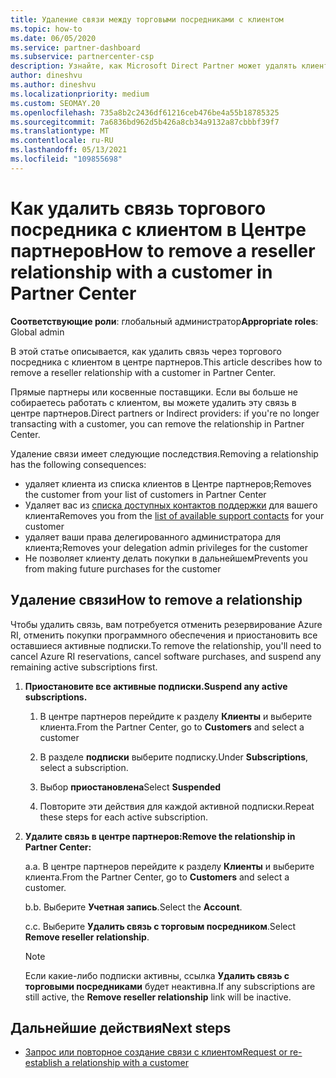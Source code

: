 ```yaml
---
title: Удаление связи между торговыми посредниками с клиентом
ms.topic: how-to
ms.date: 06/05/2020
ms.service: partner-dashboard
ms.subservice: partnercenter-csp
description: Узнайте, как Microsoft Direct Partner может удалять клиентов из списка, удалять делегированные права администратора и прекращать поддержку или покупку для клиента.
author: dineshvu
ms.author: dineshvu
ms.localizationpriority: medium
ms.custom: SEOMAY.20
ms.openlocfilehash: 735a8b2c2436df61216ceb476be4a55b18785325
ms.sourcegitcommit: 7a6836bd962d5b426a8cb34a9132a87cbbbf39f7
ms.translationtype: MT
ms.contentlocale: ru-RU
ms.lasthandoff: 05/13/2021
ms.locfileid: "109855698"
---
```

# <a name="how-to-remove-a-reseller-relationship-with-a-customer-in-partner-center"></a><span data-ttu-id="f8c70-103">Как удалить связь торгового посредника с клиентом в Центре партнеров</span><span class="sxs-lookup"><span data-stu-id="f8c70-103">How to remove a reseller relationship with a customer in Partner Center</span></span>

<span data-ttu-id="f8c70-104">**Соответствующие роли**: глобальный администратор</span><span class="sxs-lookup"><span data-stu-id="f8c70-104">**Appropriate roles**: Global admin</span></span>

<span data-ttu-id="f8c70-105">В этой статье описывается, как удалить связь через торгового посредника с клиентом в центре партнеров.</span><span class="sxs-lookup"><span data-stu-id="f8c70-105">This article describes how to remove a reseller relationship with a customer in Partner Center.</span></span>

<span data-ttu-id="f8c70-106">Прямые партнеры или косвенные поставщики. Если вы больше не собираетесь работать с клиентом, вы можете удалить эту связь в центре партнеров.</span><span class="sxs-lookup"><span data-stu-id="f8c70-106">Direct partners or Indirect providers: if you're no longer transacting with a customer, you can remove the relationship in Partner Center.</span></span>

<span data-ttu-id="f8c70-107">Удаление связи имеет следующие последствия.</span><span class="sxs-lookup"><span data-stu-id="f8c70-107">Removing a relationship has the following consequences:</span></span>

- <span data-ttu-id="f8c70-108">удаляет клиента из списка клиентов в Центре партнеров;</span><span class="sxs-lookup"><span data-stu-id="f8c70-108">Removes the customer from your list of customers in Partner Center</span></span>
- <span data-ttu-id="f8c70-109">Удаляет вас из [списка доступных контактов поддержки](assign-support-contacts.md) для вашего клиента</span><span class="sxs-lookup"><span data-stu-id="f8c70-109">Removes you from the [list of available support contacts](assign-support-contacts.md) for your customer</span></span>
- <span data-ttu-id="f8c70-110">удаляет ваши права делегированного администратора для клиента;</span><span class="sxs-lookup"><span data-stu-id="f8c70-110">Removes your delegation admin privileges for the customer</span></span>
- <span data-ttu-id="f8c70-111">Не позволяет клиенту делать покупки в дальнейшем</span><span class="sxs-lookup"><span data-stu-id="f8c70-111">Prevents you from making future purchases for the customer</span></span>

## <a name="how-to-remove-a-relationship"></a><span data-ttu-id="f8c70-112">Удаление связи</span><span class="sxs-lookup"><span data-stu-id="f8c70-112">How to remove a relationship</span></span>

<span data-ttu-id="f8c70-113">Чтобы удалить связь, вам потребуется отменить резервирование Azure RI, отменить покупки программного обеспечения и приостановить все оставшиеся активные подписки.</span><span class="sxs-lookup"><span data-stu-id="f8c70-113">To remove the relationship, you'll need to cancel Azure RI reservations, cancel software purchases, and suspend any remaining active subscriptions first.</span></span>

1. <span data-ttu-id="f8c70-114">**Приостановите все активные подписки.**</span><span class="sxs-lookup"><span data-stu-id="f8c70-114">**Suspend any active subscriptions.**</span></span>

   1. <span data-ttu-id="f8c70-115">В центре партнеров перейдите к разделу **Клиенты** и выберите клиента.</span><span class="sxs-lookup"><span data-stu-id="f8c70-115">From the Partner Center, go to **Customers** and select a customer</span></span>

   2. <span data-ttu-id="f8c70-116">В разделе **подписки** выберите подписку.</span><span class="sxs-lookup"><span data-stu-id="f8c70-116">Under **Subscriptions**, select a subscription.</span></span>

   3. <span data-ttu-id="f8c70-117">Выбор **приостановлена**</span><span class="sxs-lookup"><span data-stu-id="f8c70-117">Select **Suspended**</span></span>

   4. <span data-ttu-id="f8c70-118">Повторите эти действия для каждой активной подписки.</span><span class="sxs-lookup"><span data-stu-id="f8c70-118">Repeat these steps for each active subscription.</span></span>

2. <span data-ttu-id="f8c70-119">**Удалите связь в центре партнеров:**</span><span class="sxs-lookup"><span data-stu-id="f8c70-119">**Remove the relationship in Partner Center:**</span></span>

   <span data-ttu-id="f8c70-120">а.</span><span class="sxs-lookup"><span data-stu-id="f8c70-120">a.</span></span> <span data-ttu-id="f8c70-121">В центре партнеров перейдите к разделу **Клиенты** и выберите клиента.</span><span class="sxs-lookup"><span data-stu-id="f8c70-121">From the Partner Center, go to **Customers** and select a customer.</span></span>

   <span data-ttu-id="f8c70-122">b.</span><span class="sxs-lookup"><span data-stu-id="f8c70-122">b.</span></span> <span data-ttu-id="f8c70-123">Выберите **Учетная запись**.</span><span class="sxs-lookup"><span data-stu-id="f8c70-123">Select the **Account**.</span></span>

   <span data-ttu-id="f8c70-124">c.</span><span class="sxs-lookup"><span data-stu-id="f8c70-124">c.</span></span> <span data-ttu-id="f8c70-125">Выберите **Удалить связь с торговым посредником**.</span><span class="sxs-lookup"><span data-stu-id="f8c70-125">Select **Remove reseller relationship**.</span></span>

   > [!NOTE]
   > <span data-ttu-id="f8c70-126">Если какие-либо подписки активны, ссылка **Удалить связь с торговыми посредниками** будет неактивна.</span><span class="sxs-lookup"><span data-stu-id="f8c70-126">If any subscriptions are still active, the **Remove reseller relationship** link will be inactive.</span></span>

## <a name="next-steps"></a><span data-ttu-id="f8c70-127">Дальнейшие действия</span><span class="sxs-lookup"><span data-stu-id="f8c70-127">Next steps</span></span>

- [<span data-ttu-id="f8c70-128">Запрос или повторное создание связи с клиентом</span><span class="sxs-lookup"><span data-stu-id="f8c70-128">Request or re-establish a relationship with a customer</span></span>](request-a-relationship-with-a-customer.md)
